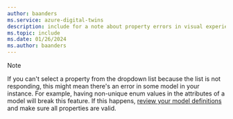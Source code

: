 ```yaml
---
author: baanders
ms.service: azure-digital-twins
description: include for a note about property errors in visual experiences
ms.topic: include
ms.date: 01/26/2024
ms.author: baanders
---
```


>[!NOTE]
> If you can't select a property from the dropdown list because the list is not responding, this might mean there's an error in some model in your instance. For example, having non-unique enum values in the attributes of a model will break this feature. If this happens, [review your model definitions](../articles/digital-twins/how-to-use-azure-digital-twins-explorer.md#view-model-definition) and make sure all properties are valid.